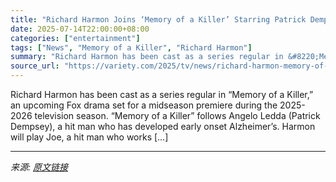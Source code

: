 ```yaml
---
title: "Richard Harmon Joins ‘Memory of a Killer’ Starring Patrick Dempsey and Michael Imperioli at Fox"
date: 2025-07-14T22:00:00+08:00
categories: ["entertainment"]
tags: ["News", "Memory of a Killer", "Richard Harmon"]
summary: "Richard Harmon has been cast as a series regular in &#8220;Memory of a Killer,&#8221; an upcoming Fox drama set for a midseason premiere during the 2025-2026 television season. &#8220;Memory of a Kill"
source_url: "https://variety.com/2025/tv/news/richard-harmon-memory-of-a-killer-fox-1236460147/"
---
```


Richard Harmon has been cast as a series regular in &#8220;Memory of a Killer,&#8221; an upcoming Fox drama set for a midseason premiere during the 2025-2026 television season. &#8220;Memory of a Killer&#8221; follows Angelo Ledda (Patrick Dempsey), a hit man who has developed early onset Alzheimer&#8217;s. Harmon will play Joe, a hit man who works [&#8230;]

---

*来源: [原文链接](https://variety.com/2025/tv/news/richard-harmon-memory-of-a-killer-fox-1236460147/)*
